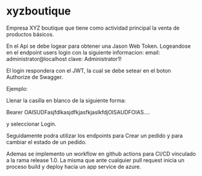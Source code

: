# xyzboutique
Empresa XYZ boutique que tiene como actividad principal la venta de productos básicos.

En el Api se debe logear para obtener una Jason Web Token. Logeandose en el endpoint users login con la siguiente informacion:
email: administrator@localhost 
clave: Administrator1!

El login respondera con el JWT, la cual se debe setear en el boton Authorize de Swagger.

Ejemplo:

Llenar la casilla en blanco de la siguiente forma:

Bearer OAISUDFasjfdlkasjdfkjasfkjaslkfdjOISAUDFOIAS....

y seleccionar Login.

Seguidamente podra utilizar los endpoints para Crear un pedido y para cambiar el estado de un pedido.


Ademas se implemento un workflow en github actions para CI/CD vinculado a la rama release 1.0. La misma que ante cualquier pull request inicia un proceso
build y deploy hacia un app service de azure.
